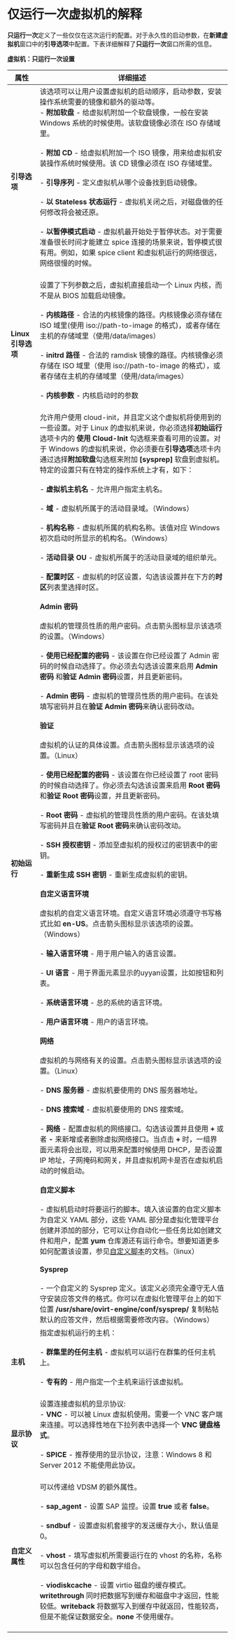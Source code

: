 # 仅运行一次虚拟机的解释

**只运行一次**定义了一些仅仅在这次运行的配置。对于永久性的启动参数，在**新建虚拟机**窗口中的**引导选项**中配置。下表详细解释了**只运行一次**窗口所需的信息。


**虚拟机：只运行一次设置**

|属性|详细描述|
|----|--------|
|**引导选项**|该选项可以让用户设置虚拟机的启动顺序，启动参数，安装操作系统需要的镜像和额外的驱动等。<br/> - **附加软盘** - 给虚拟机附加一个软盘镜像，一般在安装 Windows 系统的时候使用。该软盘镜像必须在 ISO 存储域里。<br/><br/> - **附加 CD** - 给虚拟机附加一个 ISO 镜像，用来给虚拟机安装操作系统时候使用。该 CD 镜像必须在 ISO 存储域里。<br/><br/> - **引导序列** - 定义虚拟机从哪个设备找到启动镜像。<br/><br/> - **以 Stateless 状态运行** - 虚拟机关闭之后，对磁盘做的任何修改将会被还原。<br/><br/> - **以暂停模式启动** - 虚拟机最开始处于暂停状态。对于需要准备很长时间才能建立 spice 连接的场景来说，暂停模式很有用。例如，如果 spice client 和虚拟机运行的网络很远，网络很慢的时候。<br/><br/>|
|**Linux 引导选项**|设置了下列参数之后，虚拟机直接启动一个 Linux 内核，而不是从 BIOS 加载启动镜像。<br/><br/> - **内核路径** - 合法的内核镜像的路径。内核镜像必须存储在 ISO 域里(使用 iso://path-to-image 的格式)，或者存储在主机的存储域里（使用/data/images）<br/><br/> - **initrd 路径** - 合法的 ramdisk 镜像的路径。内核镜像必须存储在 ISO 域里（使用 iso://path-to-image 的格式），或者存储在主机的存储域里（使用/data/images）<br/><br/> - **内核参数** - 内核启动时的参数<br/><br/>|
|**初始运行**|允许用户使用 cloud-init，并且定义这个虚拟机将使用到的一些设置。对于 Linux 的虚拟机来说，你必须选择**初始运行**选项卡内的 **使用 Cloud-Init** 勾选框来查看可用的设置。对于 Windows 的虚拟机来说，你必须要在**引导选项**选项卡内通过选择**附加软盘**勾选框来附加 **[sysprep]** 软盘到虚拟机。特定的设置只有在特定的操作系统上才有，如下：<br/><br/>     - **虚拟机主机名** - 允许用户指定主机名。<br/><br/> - **域** - 虚拟机所属于的活动目录域。（Windows）<br/><br/> - **机构名称** - 虚拟机所属的机构名称。该值对应 Windows 初次启动时所显示的机构名。（Windows）<br/><br/> - **活动目录 OU** - 虚拟机所属于的活动目录域的组织单元。<br/><br/> - **配置时区** - 虚拟机的时区设置，勾选该设置并在下方的**时区**列表里选择时区。<br/><br/>**Admin 密码**<br/><br/>虚拟机的管理员性质的用户密码。点击箭头图标显示该选项的设置。（Windows）<br/><br/> - **使用已经配置的密码** - 该设置在你已经设置了 Admin 密码的时候自动选择了。你必须去勾选该设置来启用 **Admin 密码** 和**验证 Admin 密码**设置，并且更新密码。<br/><br/> - **Admin 密码** - 虚拟机的管理员性质的用户密码。在该处填写密码并且在**验证 Admin 密码**来确认密码改动。<br/><br/>**验证**<br/><br/>虚拟机的认证的具体设置。点击箭头图标显示该选项的设置。（Linux）<br/><br/> - **使用已经配置的密码** - 该设置在你已经设置了 root 密码的时候自动选择了。你必须去勾选该设置来启用 **Root 密码** 和**验证 Root 密码**设置，并且更新密码。<br/><br/> - **Root 密码** - 虚拟机的管理员性质的用户密码。在该处填写密码并且在**验证 Root 密码**来确认密码改动。<br/><br/> - **SSH 授权密钥** - 添加至虚拟机的授权过的密钥表中的密钥。<br/><br/> - **重新生成 SSH 密钥** - 重新生成虚拟机的密钥。<br/><br/>**自定义语言环境**<br/><br/>虚拟机的自定义语言环境。自定义语言环境必须遵守书写格式比如 **en-US**。点击箭头图标显示该选项的设置。（Windows）<br/><br/> - **输入语言环境** - 用于用户输入的语言设置。<br/><br/> - **UI 语言** - 用于界面元素显示的uyyan设置，比如按钮和列表。<br/><br/> - **系统语言环境** - 总的系统的语言环境。<br/><br/> - **用户语言环境** - 用户的语言环境。<br/><br/>**网络**<br/><br/>虚拟机的与网络有关的设置。点击箭头图标显示该选项的设置。（Linux）<br/><br/> - **DNS 服务器** - 虚拟机要使用的 DNS 服务器地址。<br/><br/> - **DNS 搜索域** - 虚拟机要使用的 DNS 搜索域。<br/><br/> - **网络** - 配置虚拟机的网络接口。勾选该设置并且使用 **+** 或者 **-** 来新增或者删除虚拟网络接口。当点击 **+** 时，一组界面元素将会出现，可以用来配置时候使用 DHCP，是否设置 IP 地址，子网掩码和网关，并且虚拟机网卡是否在虚拟机启动的时候启动。<br/><br/>**自定义脚本**<br/><br/> - 虚拟机启动时将要运行的脚本。填入该设置的自定义脚本为自定义 YAML 部分，这些 YAML 部分是虚拟化管理平台创建并添加的部分，它可以让你自动化一些任务比如创建文件和用户，配置 **yum** 仓库源还有运行命令。想要知道更多如何配置该设置，参见[自定义脚本](http://www.ovirt.org/Features/vm-init-persistent#Custom_Script)的文档。（linux）<br/><br/>**Sysprep**<br/><br/> - 一个自定义的 Sysprep 定义。该定义必须完全遵守无人值守安装应答文件的格式。你可以在虚拟化管理平台上的如下位置 **/usr/share/ovirt-engine/conf/sysprep/** 复制粘帖默认的应答文件，然后根据需要修改内容。（Windows）
|**主机**|指定虚拟机运行的主机：<br/><br/> - **群集里的任何主机** - 虚拟机可以运行在群集的任何主机上。<br/><br/> - **专有的** - 用户指定一个主机来运行该虚拟机。<br/><br/>|
|**显示协议**|设置连接虚拟机的显示协议:<br/> - **VNC** - 可以被 Linux 虚拟机使用。需要一个 VNC 客户端来连接。可以选择性地在下拉列表中选择一个 **VNC 键盘格式**。<br/><br/> - **SPICE** - 推荐使用的显示协议，注意：Windows 8 和 Server 2012 不能使用此协议。<br/><br/>|
|**自定义属性**|可以传递给 VDSM 的额外属性。<br/><br/> - **sap_agent** - 设置 SAP 监控。设置 **true** 或者 **false**。<br/><br/> - **sndbuf** - 设置虚拟机套接字的发送缓存大小，默认值是 0。<br/><br/> - **vhost** - 填写虚拟机所需要运行在的 vhost 的名称，名称可以包含任何的字母和数字组合。<br/><br/> - **viodiskcache** - 设置 virtio 磁盘的缓存模式。**writethrough** 同时把数据写到缓存和磁盘中才返回，性能较低。**writeback** 将数据写入到缓存中就返回，性能较高，但是不能保证数据安全。**none** 不使用缓存。<br/><br/>|

